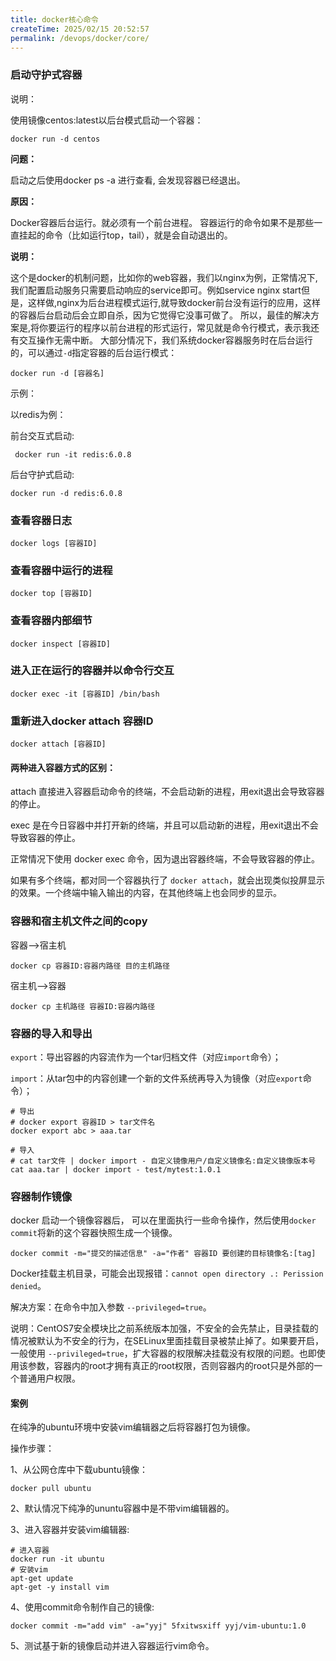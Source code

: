 ```yaml
---
title: docker核心命令
createTime: 2025/02/15 20:52:57
permalink: /devops/docker/core/
---
```


### 启动守护式容器

说明：

使用镜像centos:latest以后台模式启动一个容器：

```shell
docker run -d centos
```

**问题：**

启动之后使用docker ps -a 进行查看, 会发现容器已经退出。

**原因：**

Docker容器后台运行。就必须有一个前台进程。
容器运行的命令如果不是那些一直挂起的命令（比如运行top，tail），就是会自动退出的。

**说明：**

这个是docker的机制问题，比如你的web容器，我们以nginx为例，正常情况下,我们配置启动服务只需要启动响应的service即可。例如service nginx start但是，这样做,nginx为后台进程模式运行,就导致docker前台没有运行的应用，这样的容器后台启动后会立即自杀，因为它觉得它没事可做了。
所以，最佳的解决方案是,将你要运行的程序以前台进程的形式运行，常见就是命令行模式，表示我还有交互操作无需中断。
大部分情况下，我们系统docker容器服务时在后台运行的，可以通过`-d`指定容器的后台运行模式：

```shell
docker run -d [容器名]
```
示例：

以redis为例：

前台交互式启动:

```shell
 docker run -it redis:6.0.8
```
后台守护式启动:
```shell
docker run -d redis:6.0.8
```

### 查看容器日志

```shell
docker logs [容器ID]
```

### 查看容器中运行的进程

```shell
docker top [容器ID]
```

### 查看容器内部细节

```shell
docker inspect [容器ID]
```

### 进入正在运行的容器并以命令行交互

```shell
docker exec -it [容器ID] /bin/bash
```

### 重新进入docker attach 容器ID

```shell
docker attach [容器ID]
```

#### 两种进入容器方式的区别：

attach 直接进入容器启动命令的终端，不会启动新的进程，用exit退出会导致容器的停止。

exec 是在今日容器中并打开新的终端，并且可以启动新的进程，用exit退出不会导致容器的停止。

正常情况下使用 docker exec 命令，因为退出容器终端，不会导致容器的停止。

如果有多个终端，都对同一个容器执行了 `docker attach`，就会出现类似投屏显示的效果。一个终端中输入输出的内容，在其他终端上也会同步的显示。

### 容器和宿主机文件之间的copy

容器-->宿主机

```shell
docker cp 容器ID:容器内路径 目的主机路径
```

宿主机-->容器

```shell
docker cp 主机路径 容器ID:容器内路径
```

### 容器的导入和导出

`export`：导出容器的内容流作为一个tar归档文件（对应`import`命令）；

`import`：从tar包中的内容创建一个新的文件系统再导入为镜像（对应`export`命令）；

```shell
# 导出
# docker export 容器ID > tar文件名
docker export abc > aaa.tar

# 导入
# cat tar文件 | docker import - 自定义镜像用户/自定义镜像名:自定义镜像版本号
cat aaa.tar | docker import - test/mytest:1.0.1
```

### 容器制作镜像

docker 启动一个镜像容器后， 可以在里面执行一些命令操作，然后使用`docker commit`将新的这个容器快照生成一个镜像。

```shell
docker commit -m="提交的描述信息" -a="作者" 容器ID 要创建的目标镜像名:[tag]
```

Docker挂载主机目录，可能会出现报错：`cannot open directory .: Perission denied`。

解决方案：在命令中加入参数 `--privileged=true`。

说明：CentOS7安全模块比之前系统版本加强，不安全的会先禁止，目录挂载的情况被默认为不安全的行为，在SELinux里面挂载目录被禁止掉了。如果要开启，一般使用 `--privileged=true`，扩大容器的权限解决挂载没有权限的问题。也即使用该参数，容器内的root才拥有真正的root权限，否则容器内的root只是外部的一个普通用户权限。

#### 案例

在纯净的ubuntu环境中安装vim编辑器之后将容器打包为镜像。

操作步骤：

1、从公网仓库中下载ubuntu镜像：

```shell
docker pull ubuntu
```

2、默认情况下纯净的ununtu容器中是不带vim编辑器的。

3、进入容器并安装vim编辑器:

```shell
# 进入容器
docker run -it ubuntu
# 安装vim
apt-get update
apt-get -y install vim
```

4、使用commit命令制作自己的镜像:

```shell
docker commit -m="add vim" -a="yyj" 5fxitwsxiff yyj/vim-ubuntu:1.0
```

5、测试基于新的镜像启动并进入容器运行vim命令。


